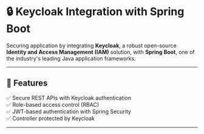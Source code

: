 # 🔒 Keycloak Integration with Spring Boot

Securing application by integrating **Keycloak**, a robust open-source **Identity and Access Management (IAM)** solution, with **Spring Boot**, one of the industry's leading Java application frameworks.

---

## 📌 Features
✅ Secure REST APIs with Keycloak authentication  
✅ Role-based access control (RBAC)  
✅ JWT-based authentication with Spring Security  
✅ Controller protected by Keycloak  

---
